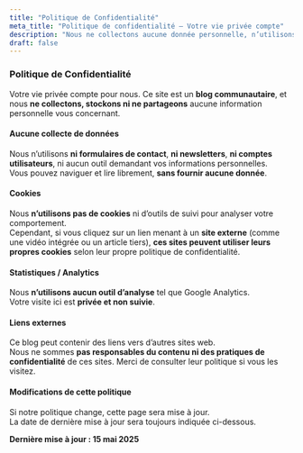 ```yaml
---
title: "Politique de Confidentialité"
meta_title: "Politique de confidentialité – Votre vie privée compte"
description: "Nous ne collectons aucune donnée personnelle, n’utilisons pas de cookies et ne suivons pas votre activité. Lisez notre politique de confidentialité simple et transparente."
draft: false
---
```


### Politique de Confidentialité

Votre vie privée compte pour nous. Ce site est un **blog communautaire**, et nous **ne collectons, stockons ni ne partageons** aucune information personnelle vous concernant.

#### Aucune collecte de données

Nous n’utilisons **ni formulaires de contact**, **ni newsletters**, **ni comptes utilisateurs**, ni aucun outil demandant vos informations personnelles.  
Vous pouvez naviguer et lire librement, **sans fournir aucune donnée**.

#### Cookies

Nous **n’utilisons pas de cookies** ni d’outils de suivi pour analyser votre comportement.  
Cependant, si vous cliquez sur un lien menant à un **site externe** (comme une vidéo intégrée ou un article tiers), **ces sites peuvent utiliser leurs propres cookies** selon leur propre politique de confidentialité.

#### Statistiques / Analytics

Nous **n’utilisons aucun outil d’analyse** tel que Google Analytics.  
Votre visite ici est **privée et non suivie**.

#### Liens externes

Ce blog peut contenir des liens vers d’autres sites web.  
Nous ne sommes **pas responsables du contenu ni des pratiques de confidentialité** de ces sites. Merci de consulter leur politique si vous les visitez.

#### Modifications de cette politique

Si notre politique change, cette page sera mise à jour.  
La date de dernière mise à jour sera toujours indiquée ci-dessous.

**Dernière mise à jour : 15 mai 2025**
